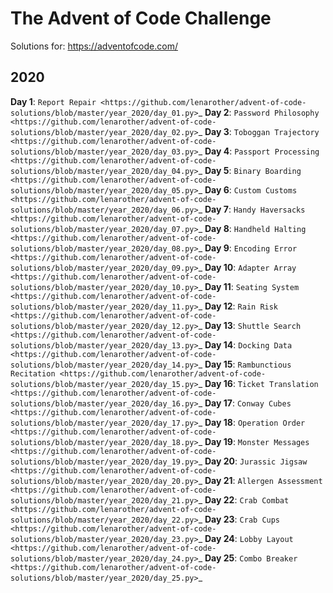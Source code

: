 # The Advent of Code Challenge

Solutions for: https://adventofcode.com/


2020
----


**Day 1**: `Report Repair <https://github.com/lenarother/advent-of-code-solutions/blob/master/year_2020/day_01.py>`_
**Day 2**: `Password Philosophy <https://github.com/lenarother/advent-of-code-solutions/blob/master/year_2020/day_02.py>`_
**Day 3**: `Toboggan Trajectory <https://github.com/lenarother/advent-of-code-solutions/blob/master/year_2020/day_03.py>`_
**Day 4**: `Passport Processing <https://github.com/lenarother/advent-of-code-solutions/blob/master/year_2020/day_04.py>`_
**Day 5**: `Binary Boarding <https://github.com/lenarother/advent-of-code-solutions/blob/master/year_2020/day_05.py>`_
**Day 6**: `Custom Customs <https://github.com/lenarother/advent-of-code-solutions/blob/master/year_2020/day_06.py>`_
**Day 7**: `Handy Haversacks <https://github.com/lenarother/advent-of-code-solutions/blob/master/year_2020/day_07.py>`_
**Day 8**: `Handheld Halting <https://github.com/lenarother/advent-of-code-solutions/blob/master/year_2020/day_08.py>`_
**Day 9**: `Encoding Error <https://github.com/lenarother/advent-of-code-solutions/blob/master/year_2020/day_09.py>`_
**Day 10**: `Adapter Array <https://github.com/lenarother/advent-of-code-solutions/blob/master/year_2020/day_10.py>`_
**Day 11**: `Seating System <https://github.com/lenarother/advent-of-code-solutions/blob/master/year_2020/day_11.py>`_
**Day 12**: `Rain Risk <https://github.com/lenarother/advent-of-code-solutions/blob/master/year_2020/day_12.py>`_
**Day 13**: `Shuttle Search <https://github.com/lenarother/advent-of-code-solutions/blob/master/year_2020/day_13.py>`_
**Day 14**: `Docking Data <https://github.com/lenarother/advent-of-code-solutions/blob/master/year_2020/day_14.py>`_
**Day 15**: `Rambunctious Recitation <https://github.com/lenarother/advent-of-code-solutions/blob/master/year_2020/day_15.py>`_
**Day 16**: `Ticket Translation <https://github.com/lenarother/advent-of-code-solutions/blob/master/year_2020/day_16.py>`_
**Day 17**: `Conway Cubes <https://github.com/lenarother/advent-of-code-solutions/blob/master/year_2020/day_17.py>`_
**Day 18**: `Operation Order <https://github.com/lenarother/advent-of-code-solutions/blob/master/year_2020/day_18.py>`_
**Day 19**: `Monster Messages <https://github.com/lenarother/advent-of-code-solutions/blob/master/year_2020/day_19.py>`_
**Day 20**: `Jurassic Jigsaw <https://github.com/lenarother/advent-of-code-solutions/blob/master/year_2020/day_20.py>`_
**Day 21**: `Allergen Assessment <https://github.com/lenarother/advent-of-code-solutions/blob/master/year_2020/day_21.py>`_
**Day 22**: `Crab Combat <https://github.com/lenarother/advent-of-code-solutions/blob/master/year_2020/day_22.py>`_
**Day 23**: `Crab Cups <https://github.com/lenarother/advent-of-code-solutions/blob/master/year_2020/day_23.py>`_
**Day 24**: `Lobby Layout <https://github.com/lenarother/advent-of-code-solutions/blob/master/year_2020/day_24.py>`_
**Day 25**: `Combo Breaker <https://github.com/lenarother/advent-of-code-solutions/blob/master/year_2020/day_25.py>`_
